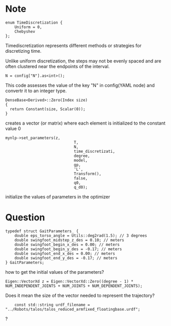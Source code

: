 # Note
```
enum TimeDiscretization {
    Uniform = 0, 
    Chebyshev
};
```
Timediscretization represents different methods or strategies for discretizing time. 

Unlike uniform discretization, the steps may not be evenly spaced and are often clustered near the endpoints of the interval.

```
N = config["N"].as<int>();
```
This code assesses the value of the key "N" in config(YAML node) and convertr it to an integer type.

```
DenseBase<Derived>::Zero(Index size)
{
  return Constant(size, Scalar(0));
}
```
creates a vector (or matrix) where each element is initialized to the constant value 0 

```
mynlp->set_parameters(z,
                              T,
                              N,
                              time_discretizati,
                              degree,
                              model,
                              gp,
                              'L',
                              Transform(),
                              false,
                              q0,
                              q_d0);

```
initialize the values of parameters in the optimizer
# Question
```
typedef struct GaitParameters_ {
    double eps_torso_angle = Utils::deg2rad(1.5); // 3 degrees
    double swingfoot_midstep_z_des = 0.10; // meters
    double swingfoot_begin_x_des = 0.00; // meters 
    double swingfoot_begin_y_des = -0.17; // meters
    double swingfoot_end_x_des = 0.00; // meters
    double swingfoot_end_y_des = -0.17; // meters
} GaitParameters;
```
how to get the initial values of the parameters?

```
Eigen::VectorXd z = Eigen::VectorXd::Zero((degree - 1) * NUM_INDEPENDENT_JOINTS + NUM_JOINTS + NUM_DEPENDENT_JOINTS);
```
Does it mean the size of the vector needed to represent the trajectory?

```
    const std::string urdf_filename = "../Robots/talos/talos_reduced_armfixed_floatingbase.urdf";
```
?